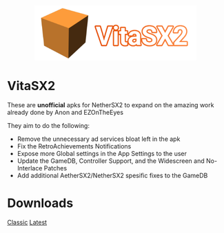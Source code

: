 <p align="center">
	<img src="potatognam.png" width="376" height="128" alt="Winlator Logo" />  
</p>

# VitaSX2
These are **unofficial** apks for NetherSX2 to expand on the amazing work already done by Anon and EZOnTheEyes

They aim to do the following:
* Remove the unnecessary ad services bloat left in the apk
* Fix the RetroAchievements Notifications
* Expose more Global settings in the App Settings to the user
* Update the GameDB, Controller Support, and the Widescreen and No-Interlace Patches
* Add additional AetherSX2/NetherSX2 spesific fixes to the GameDB

# Downloads
[Classic]()
[Latest]()
